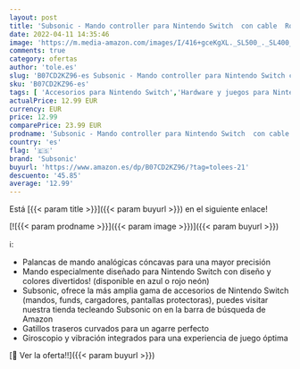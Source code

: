 ```yaml
---
layout: post
title: 'Subsonic - Mando controller para Nintendo Switch  con cable  Rojo'
date: 2022-04-11 14:35:46
image: 'https://m.media-amazon.com/images/I/416+gceKgXL._SL500_._SL400_.jpg'
comments: true
category: ofertas
author: 'tole.es'
slug: 'B07CD2KZ96-es Subsonic - Mando controller para Nintendo Switch con cable...'
sku: 'B07CD2KZ96-es'
tags: [ 'Accesorios para Nintendo Switch','Hardware y juegos para Nintendo Switch','Mandos para Nintendo Switch','Videojuegos','nintendo','subsonic', ]
actualPrice: 12.99 EUR
currency: EUR
price: 12.99
comparePrice: 23.99 EUR
prodname: 'Subsonic - Mando controller para Nintendo Switch  con cable  Rojo'
country: 'es'
flag: '🇪🇸'
brand: 'Subsonic'
buyurl: 'https://www.amazon.es/dp/B07CD2KZ96/?tag=tolees-21'
descuento: '45.85'
average: '12.99'
---
```


Está [{{< param title >}}]({{< param buyurl >}}) en el siguiente enlace!

[![{{< param prodname >}}]({{< param image >}})]({{< param buyurl >}})

ℹ️:

- Palancas de mando analógicas cóncavas para una mayor precisión
- Mando especialmente diseñado para Nintendo Switch con diseño y colores divertidos! (disponible en azul o rojo neón)
- Subsonic, ofrece la más amplia gama de accesorios de Nintendo Switch (mandos, funds, cargadores, pantallas protectoras), puedes visitar nuestra tienda tecleando Subsonic on en la barra de búsqueda de Amazon
- Gatillos traseros curvados para un agarre perfecto
- Giroscopio y vibración integrados para una experiencia de juego óptima

[🛒 Ver la oferta!!]({{< param buyurl >}})
